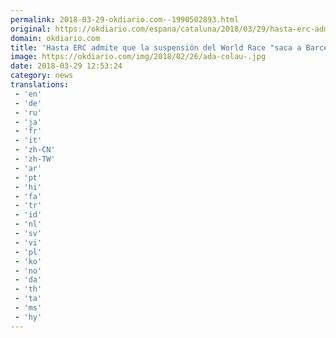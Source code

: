 ```yaml
---
permalink: 2018-03-29-okdiario.com--1990502893.html
original: https://okdiario.com/espana/cataluna/2018/03/29/hasta-erc-admite-que-suspension-del-world-race-saca-barcelona-del-mapa-internacional-2041554
domain: okdiario.com
title: 'Hasta ERC admite que la suspensión del World Race "saca a Barcelona del mapa internacional"'
image: https://okdiario.com/img/2018/02/26/ada-colau-.jpg
date: 2018-03-29 12:53:24
category: news
translations: 
 - 'en'
 - 'de'
 - 'ru'
 - 'ja'
 - 'fr'
 - 'it'
 - 'zh-CN'
 - 'zh-TW'
 - 'ar'
 - 'pt'
 - 'hi'
 - 'fa'
 - 'tr'
 - 'id'
 - 'nl'
 - 'sv'
 - 'vi'
 - 'pl'
 - 'ko'
 - 'no'
 - 'da'
 - 'th'
 - 'ta'
 - 'ms'
 - 'hy'
---
```


